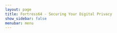 ```yaml
---
layout: page
title: Fortress64 - Securing Your Digital Privacy
show_sidebar: false
menubar: menu
---
```




